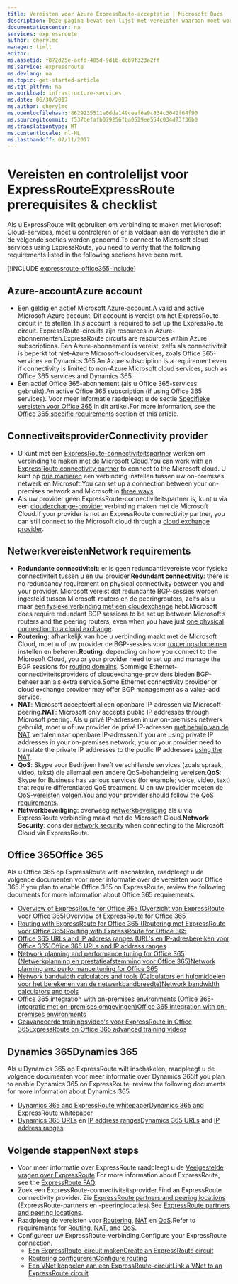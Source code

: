 ```yaml
---
title: Vereisten voor Azure ExpressRoute-acceptatie | Microsoft Docs
description: Deze pagina bevat een lijst met vereisten waaraan moet worden voldaan voordat u een Azure ExpressRoute-circuit kunt bestellen.
documentationcenter: na
services: expressroute
author: cherylmc
manager: timlt
editor: 
ms.assetid: f872d25e-acfd-405d-9d1b-dcb9f323a2ff
ms.service: expressroute
ms.devlang: na
ms.topic: get-started-article
ms.tgt_pltfrm: na
ms.workload: infrastructure-services
ms.date: 06/30/2017
ms.author: cherylmc
ms.openlocfilehash: 8629235511e0dda149ceef6a9c834c3042f64f90
ms.sourcegitcommit: f537befafb079256fba0529ee554c034d73f36b0
ms.translationtype: MT
ms.contentlocale: nl-NL
ms.lasthandoff: 07/11/2017
---
```

# <a name="expressroute-prerequisites--checklist"></a><span data-ttu-id="0468a-103">Vereisten en controlelijst voor ExpressRoute</span><span class="sxs-lookup"><span data-stu-id="0468a-103">ExpressRoute prerequisites & checklist</span></span>
<span data-ttu-id="0468a-104">Als u ExpressRoute wilt gebruiken om verbinding te maken met Microsoft Cloud-services, moet u controleren of er is voldaan aan de vereisten die in de volgende secties worden genoemd.</span><span class="sxs-lookup"><span data-stu-id="0468a-104">To connect to Microsoft cloud services using ExpressRoute, you need to verify that the following requirements listed in the following sections have been met.</span></span>

[!INCLUDE [expressroute-office365-include](../../includes/expressroute-office365-include.md)]

## <a name="azure-account"></a><span data-ttu-id="0468a-105">Azure-account</span><span class="sxs-lookup"><span data-stu-id="0468a-105">Azure account</span></span>
* <span data-ttu-id="0468a-106">Een geldig en actief Microsoft Azure-account.</span><span class="sxs-lookup"><span data-stu-id="0468a-106">A valid and active Microsoft Azure account.</span></span> <span data-ttu-id="0468a-107">Dit account is vereist om het ExpressRoute-circuit in te stellen.</span><span class="sxs-lookup"><span data-stu-id="0468a-107">This account is required to set up the ExpressRoute circuit.</span></span> <span data-ttu-id="0468a-108">ExpressRoute-circuits zijn resources in Azure-abonnementen.</span><span class="sxs-lookup"><span data-stu-id="0468a-108">ExpressRoute circuits are resources within Azure subscriptions.</span></span> <span data-ttu-id="0468a-109">Een Azure-abonnement is vereist, zelfs als connectiviteit is beperkt tot niet-Azure Microsoft-cloudservices, zoals Office 365-services en Dynamics 365.</span><span class="sxs-lookup"><span data-stu-id="0468a-109">An Azure subscription is a requirement even if connectivity is limited to non-Azure Microsoft cloud services, such as Office 365 services and Dynamics 365.</span></span>
* <span data-ttu-id="0468a-110">Een actief Office 365-abonnement (als u Office 365-services gebruikt).</span><span class="sxs-lookup"><span data-stu-id="0468a-110">An active Office 365 subscription (if using Office 365 services).</span></span> <span data-ttu-id="0468a-111">Voor meer informatie raadpleegt u de sectie [Specifieke vereisten voor Office 365](#office-365-specific-requirements) in dit artikel.</span><span class="sxs-lookup"><span data-stu-id="0468a-111">For more information, see the [Office 365 specific requirements](#office-365-specific-requirements) section of this article.</span></span>

## <a name="connectivity-provider"></a><span data-ttu-id="0468a-112">Connectiveitsprovider</span><span class="sxs-lookup"><span data-stu-id="0468a-112">Connectivity provider</span></span>

* <span data-ttu-id="0468a-113">U kunt met een [ExpressRoute-connectiviteitspartner](expressroute-locations.md#partners) werken om verbinding te maken met de Microsoft Cloud.</span><span class="sxs-lookup"><span data-stu-id="0468a-113">You can work with an [ExpressRoute connectivity partner](expressroute-locations.md#partners) to connect to the Microsoft cloud.</span></span> <span data-ttu-id="0468a-114">U kunt op [drie manieren](expressroute-introduction.md) een verbinding instellen tussen uw on-premises netwerk en Microsoft.</span><span class="sxs-lookup"><span data-stu-id="0468a-114">You can set up a connection between your on-premises network and Microsoft in [three ways](expressroute-introduction.md).</span></span>
* <span data-ttu-id="0468a-115">Als uw provider geen ExpressRoute-connectiviteitspartner is, kunt u via een [cloudexchange-provider](expressroute-locations.md#connectivity-through-exchange-providers) verbinding maken met de Microsoft Cloud.</span><span class="sxs-lookup"><span data-stu-id="0468a-115">If your provider is not an ExpressRoute connectivity partner, you can still connect to the Microsoft cloud through a [cloud exchange provider](expressroute-locations.md#connectivity-through-exchange-providers).</span></span>

## <a name="network-requirements"></a><span data-ttu-id="0468a-116">Netwerkvereisten</span><span class="sxs-lookup"><span data-stu-id="0468a-116">Network requirements</span></span>
* <span data-ttu-id="0468a-117">**Redundante connectiviteit**: er is geen redundantievereiste voor fysieke connectiviteit tussen u en uw provider.</span><span class="sxs-lookup"><span data-stu-id="0468a-117">**Redundant connectivity**: there is no redundancy requirement on physical connectivity between you and your provider.</span></span> <span data-ttu-id="0468a-118">Microsoft vereist dat redundante BGP-sessies worden ingesteld tussen Microsoft-routers en de peeringrouters, zelfs als u maar [één fysieke verbinding met een cloudexchange](expressroute-faqs.md#onep2plink) hebt.</span><span class="sxs-lookup"><span data-stu-id="0468a-118">Microsoft does require redundant BGP sessions to be set up between Microsoft’s routers and the peering routers, even when you have just [one physical connection to a cloud exchange](expressroute-faqs.md#onep2plink).</span></span>
* <span data-ttu-id="0468a-119">**Routering**: afhankelijk van hoe u verbinding maakt met de Microsoft Cloud, moet u of uw provider de BGP-sessies voor [routeringsdomeinen](expressroute-circuit-peerings.md) instellen en beheren.</span><span class="sxs-lookup"><span data-stu-id="0468a-119">**Routing**: depending on how you connect to the Microsoft Cloud, you or your provider need to set up and manage the BGP sessions for [routing domains](expressroute-circuit-peerings.md).</span></span> <span data-ttu-id="0468a-120">Sommige Ethernet-connectiviteitsproviders of cloudexchange-providers bieden BGP-beheer aan als extra service.</span><span class="sxs-lookup"><span data-stu-id="0468a-120">Some Ethernet connectivity provider or cloud exchange provider may offer BGP management as a value-add service.</span></span>
* <span data-ttu-id="0468a-121">**NAT**: Microsoft accepteert alleen openbare IP-adressen via Microsoft-peering.</span><span class="sxs-lookup"><span data-stu-id="0468a-121">**NAT**: Microsoft only accepts public IP addresses through Microsoft peering.</span></span> <span data-ttu-id="0468a-122">Als u privé IP-adressen in uw on-premises netwerk gebruikt, moet u of uw provider de privé IP-adressen [met behulp van de NAT](expressroute-nat.md) vertalen naar openbare IP-adressen.</span><span class="sxs-lookup"><span data-stu-id="0468a-122">If you are using private IP addresses in your on-premises network, you or your provider need to translate the private IP addresses to the public IP addresses [using the NAT](expressroute-nat.md).</span></span>
* <span data-ttu-id="0468a-123">**QoS**: Skype voor Bedrijven heeft verschillende services (zoals spraak, video, tekst) die allemaal een andere QoS-behandeling vereisen.</span><span class="sxs-lookup"><span data-stu-id="0468a-123">**QoS**: Skype for Business has various services (for example; voice, video, text) that require differentiated QoS treatment.</span></span> <span data-ttu-id="0468a-124">U en uw provider moeten de [QoS-vereisten](expressroute-qos.md) volgen.</span><span class="sxs-lookup"><span data-stu-id="0468a-124">You and your provider should follow the [QoS requirements](expressroute-qos.md).</span></span>
* <span data-ttu-id="0468a-125">**Netwerkbeveiliging**: overweeg [netwerkbeveiliging](../best-practices-network-security.md) als u via ExpressRoute verbinding maakt met de Microsoft Cloud.</span><span class="sxs-lookup"><span data-stu-id="0468a-125">**Network Security**: consider [network security](../best-practices-network-security.md) when connecting to the Microsoft Cloud via ExpressRoute.</span></span>

## <a name="office-365"></a><span data-ttu-id="0468a-126">Office 365</span><span class="sxs-lookup"><span data-stu-id="0468a-126">Office 365</span></span>
<span data-ttu-id="0468a-127">Als u Office 365 op ExpressRoute wilt inschakelen, raadpleegt u de volgende documenten voor meer informatie over de vereisten voor Office 365.</span><span class="sxs-lookup"><span data-stu-id="0468a-127">If you plan to enable Office 365 on ExpressRoute, review the following documents for more information about Office 365 requirements.</span></span>

* [<span data-ttu-id="0468a-128">Overview of ExpressRoute for Office 365 (Overzicht van ExpressRoute voor Office 365)</span><span class="sxs-lookup"><span data-stu-id="0468a-128">Overview of ExpressRoute for Office 365</span></span>](https://support.office.com/en-us/article/Azure-ExpressRoute-for-Office-365-6d2534a2-c19c-4a99-be5e-33a0cee5d3bd)
* [<span data-ttu-id="0468a-129">Routing with ExpressRoute for Office 365 (Routering met ExpressRoute voor Office 365)</span><span class="sxs-lookup"><span data-stu-id="0468a-129">Routing with ExpressRoute for Office 365</span></span>](https://support.office.com/en-us/article/Routing-with-ExpressRoute-for-Office-365-e1da26c6-2d39-4379-af6f-4da213218408)
* [<span data-ttu-id="0468a-130">Office 365 URLs and IP address ranges (URL's en IP-adresbereiken voor Office 365)</span><span class="sxs-lookup"><span data-stu-id="0468a-130">Office 365 URLs and IP address ranges</span></span>](https://support.office.com/en-us/article/Office-365-URLs-and-IP-address-ranges-8548a211-3fe7-47cb-abb1-355ea5aa88a2)
* [<span data-ttu-id="0468a-131">Network planning and performance tuning for Office 365 (Netwerkplanning en prestatieafstemming voor Office 365)</span><span class="sxs-lookup"><span data-stu-id="0468a-131">Network planning and performance tuning for Office 365</span></span>](https://support.office.com/en-us/article/Network-planning-and-performance-tuning-for-Office-365-e5f1228c-da3c-4654-bf16-d163daee8848)
* [<span data-ttu-id="0468a-132">Network bandwidth calculators and tools (Calculators en hulpmiddelen voor het berekenen van de netwerkbandbreedte)</span><span class="sxs-lookup"><span data-stu-id="0468a-132">Network bandwidth calculators and tools</span></span>](https://support.office.com/en-us/article/Network-and-migration-planning-for-Office-365-f5ee6c33-bcd7-4b0b-b0f8-dc1d9fb8d132)
* [<span data-ttu-id="0468a-133">Office 365 integration with on-premises environments (Office 365-integratie met on-premises omgevingen)</span><span class="sxs-lookup"><span data-stu-id="0468a-133">Office 365 integration with on-premises environments</span></span>](https://support.office.com/en-us/article/Office-365-integration-with-on-premises-environments-263faf8d-aa21-428b-aed3-2021837a4b65)
* [<span data-ttu-id="0468a-134">Geavanceerde trainingsvideo's voor ExpressRoute in Office 365</span><span class="sxs-lookup"><span data-stu-id="0468a-134">ExpressRoute on Office 365 advanced training videos</span></span>](https://channel9.msdn.com/series/aer/)

## <a name="dynamics-365"></a><span data-ttu-id="0468a-135">Dynamics 365</span><span class="sxs-lookup"><span data-stu-id="0468a-135">Dynamics 365</span></span>
<span data-ttu-id="0468a-136">Als u Dynamics 365 op ExpressRoute wilt inschakelen, raadpleegt u de volgende documenten voor meer informatie over Dynamics 365</span><span class="sxs-lookup"><span data-stu-id="0468a-136">If you plan to enable Dynamics 365 on ExpressRoute, review the following documents for more information about Dynamics 365</span></span>

* [<span data-ttu-id="0468a-137">Dynamics 365 and ExpressRoute whitepaper</span><span class="sxs-lookup"><span data-stu-id="0468a-137">Dynamics 365 and ExpressRoute whitepaper</span></span>](http://download.microsoft.com/download/B/2/8/B2896B38-9832-417B-9836-9EF240C0A212/Microsoft%20Dynamics%20365%20and%20ExpressRoute.pdf)
* <span data-ttu-id="0468a-138">[Dynamics 365 URLs](https://support.microsoft.com/kb/2655102) en [IP address ranges](https://support.microsoft.com/kb/2728473)</span><span class="sxs-lookup"><span data-stu-id="0468a-138">[Dynamics 365 URLs](https://support.microsoft.com/kb/2655102) and [IP address ranges](https://support.microsoft.com/kb/2728473)</span></span>

## <a name="next-steps"></a><span data-ttu-id="0468a-139">Volgende stappen</span><span class="sxs-lookup"><span data-stu-id="0468a-139">Next steps</span></span>
* <span data-ttu-id="0468a-140">Voor meer informatie over ExpressRoute raadpleegt u de [Veelgestelde vragen over ExpressRoute](expressroute-faqs.md).</span><span class="sxs-lookup"><span data-stu-id="0468a-140">For more information about ExpressRoute, see the [ExpressRoute FAQ](expressroute-faqs.md).</span></span>
* <span data-ttu-id="0468a-141">Zoek een ExpressRoute-connectiviteitsprovider.</span><span class="sxs-lookup"><span data-stu-id="0468a-141">Find an ExpressRoute connectivity provider.</span></span> <span data-ttu-id="0468a-142">Zie [ExpressRoute partners and peering locations](expressroute-locations.md) (ExpressRoute-partners en -peeringlocaties).</span><span class="sxs-lookup"><span data-stu-id="0468a-142">See [ExpressRoute partners and peering locations](expressroute-locations.md).</span></span>
* <span data-ttu-id="0468a-143">Raadpleeg de vereisten voor [Routering](expressroute-routing.md), [NAT](expressroute-nat.md) en [QoS](expressroute-qos.md).</span><span class="sxs-lookup"><span data-stu-id="0468a-143">Refer to requirements for [Routing](expressroute-routing.md), [NAT](expressroute-nat.md), and [QoS](expressroute-qos.md).</span></span>
* <span data-ttu-id="0468a-144">Configureer uw ExpressRoute-verbinding.</span><span class="sxs-lookup"><span data-stu-id="0468a-144">Configure your ExpressRoute connection.</span></span>
  * [<span data-ttu-id="0468a-145">Een ExpressRoute-circuit maken</span><span class="sxs-lookup"><span data-stu-id="0468a-145">Create an ExpressRoute circuit</span></span>](expressroute-howto-circuit-classic.md)
  * [<span data-ttu-id="0468a-146">Routering configureren</span><span class="sxs-lookup"><span data-stu-id="0468a-146">Configure routing</span></span>](expressroute-howto-routing-classic.md)
  * [<span data-ttu-id="0468a-147">Een VNet koppelen aan een ExpressRoute-circuit</span><span class="sxs-lookup"><span data-stu-id="0468a-147">Link a VNet to an ExpressRoute circuit</span></span>](expressroute-howto-linkvnet-classic.md)
